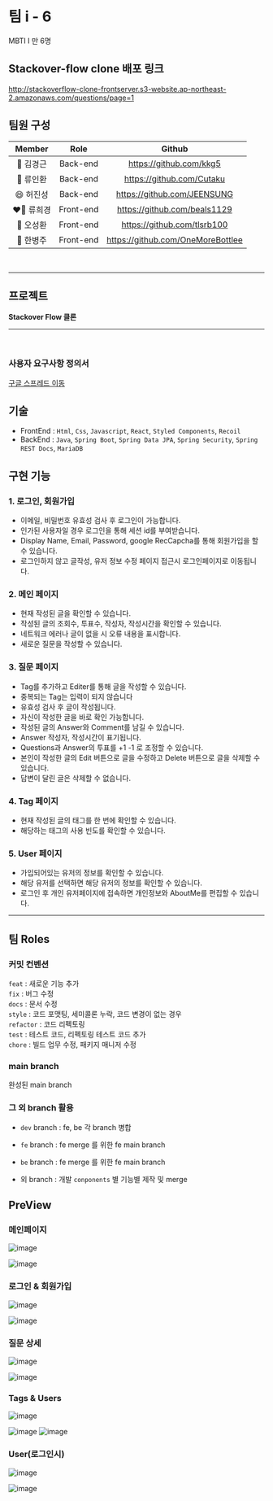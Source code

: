 # 팀 i - 6

MBTI I 만 6명

## Stackover-flow clone 배포 링크

http://stackoverflow-clone-frontserver.s3-website.ap-northeast-2.amazonaws.com/questions/page=1

## 팀원 구성

| **Member** |   Role    |              Github               |
| :--------: | :-------: | :-------------------------------: |
| 🌃 김경근  | Back-end  |      https://github.com/kkg5      |
| 🦑 류인환  | Back-end  |     https://github.com/Cutaku     |
| 😄 허진성  | Back-end  |    https://github.com/JEENSUNG    |
| ❤️‍🔥 류희경  | Front-end |   https://github.com/beals1129    |
|  🫡 오성환  | Front-end |    https://github.com/tlsrb100    |
| 🐻 한병주  | Front-end | https://github.com/OneMoreBottlee |

<br/>

<hr/>

## 프로젝트

**Stackover Flow 클론**

<hr/><br/>

### 사용자 요구사항 정의서

[구글 스프레드 이동](https://docs.google.com/spreadsheets/d/1p5ihL-2yTiUlLbkLstMPKxfO8cgHLpnlJ-lln_8BDxY/edit#gid=0)

## 기술

- FrontEnd : `Html`, `Css`, `Javascript`, `React`, `Styled Components`, `Recoil`
- BackEnd : `Java`, `Spring Boot`, `Spring Data JPA`, `Spring Security`, `Spring REST Docs`, `MariaDB`

## 구현 기능

### 1. 로그인, 회원가입

- 이메일, 비밀번호 유효성 검사 후 로그인이 가능합니다.
- 인가된 사용자일 경우 로그인을 통해 세션 id를 부여받습니다.
- Display Name, Email, Password, google RecCapcha를 통해 회원가입을 할 수 있습니다.
- 로그인하지 않고 글작성, 유저 정보 수정 페이지 접근시 로그인페이지로 이동됩니다.

### 2. 메인 페이지

- 현재 작성된 글을 확인할 수 있습니다.
- 작성된 글의 조회수, 투표수, 작성자, 작성시간을 확인할 수 있습니다.
- 네트워크 에러나 글이 없을 시 오류 내용을 표시합니다.
- 새로운 질문을 작성할 수 있습니다.

### 3. 질문 페이지

- Tag를 추가하고 Editer를 통해 글을 작성할 수 있습니다.
- 중복되는 Tag는 입력이 되지 않습니다
- 유효성 검사 후 글이 작성됩니다.
- 자신이 작성한 글을 바로 확인 가능합니다.
- 작성된 글의 Answer와 Comment를 남길 수 있습니다.
- Answer 작성자, 작성시간이 표기됩니다.
- Questions과 Answer의 투표를 +1 -1 로 조정할 수 있습니다.
- 본인이 작성한 글의 Edit 버튼으로 글을 수정하고 Delete 버튼으로 글을 삭제할 수 있습니다.
- 답변이 달린 글은 삭제할 수 없습니다.

### 4. Tag 페이지

- 현재 작성된 글의 태그를 한 번에 확인할 수 있습니다.
- 해당하는 태그의 사용 빈도를 확인할 수 있습니다.

### 5. User 페이지

- 가입되어있는 유저의 정보를 확인할 수 있습니다.
- 해당 유저를 선택하면 해당 유저의 정보를 확인할 수 있습니다.
- 로그인 후 개인 유저페이지에 접속하면 개인정보와 AboutMe를 편집할 수 있습니다.

<hr/>

## 팀 Roles

### 커밋 컨벤션

`feat` : 새로운 기능 추가<br/>
`fix` : 버그 수정<br/>
`docs` : 문서 수정<br/>
`style` : 코드 포맷팅, 세미콜론 누락, 코드 변경이 없는 경우<br/>
`refactor` : 코드 리펙토링<br/>
`test` : 테스트 코드, 리펙토링 테스트 코드 추가<br/>
`chore` : 빌드 업무 수정, 패키지 매니저 수정<br/>

### main branch

완성된 main branch

### 그 외 branch 활용

- `dev` branch : fe, be 각 branch 병합
- `fe` branch : fe merge 를 위한 fe main branch
- `be` branch : fe merge 를 위한 fe main branch

- 외 branch : 개발 `conponents` 별 기능별 제작 및 merge

## PreView

### 메인페이지

![image](https://user-images.githubusercontent.com/57256728/200263273-80dd9551-b9e1-465c-adea-1de81c0d5e88.png)

![image](https://user-images.githubusercontent.com/57256728/200263146-bbdf1f41-5f48-465c-8685-7f9c22ee18ec.png)

### 로그인 & 회원가입 

![image](https://user-images.githubusercontent.com/57256728/200263234-d40b9108-1f2e-418e-8eff-291e91f6a47d.png)

![image](https://user-images.githubusercontent.com/57256728/200263253-b8512ec5-f308-40b7-b377-65d1be504272.png)

### 질문 상세

![image](https://user-images.githubusercontent.com/57256728/200263385-723f598e-f92c-426e-87d1-f50ebe5f67cf.png)

![image](https://user-images.githubusercontent.com/57256728/200263413-d61a1b67-d05b-4615-b48e-5e9746ade818.png)


### Tags & Users

![image](https://user-images.githubusercontent.com/57256728/200263559-8ec532c9-e503-4304-bc75-36f2ea2f735c.png)

![image](https://user-images.githubusercontent.com/57256728/200263577-72d17216-c7f8-42d2-9f43-80ed36695cac.png)
![image](https://user-images.githubusercontent.com/57256728/200263597-bfa179b6-8ec1-48e5-af14-ae594361c043.png)


### User(로그인시)

![image](https://user-images.githubusercontent.com/57256728/200263665-8264631f-260b-4bd1-8f6f-6f20fa472fc5.png)

![image](https://user-images.githubusercontent.com/57256728/200263706-c527b6fb-5e82-4bc8-8ccd-483d1b0e1112.png)
